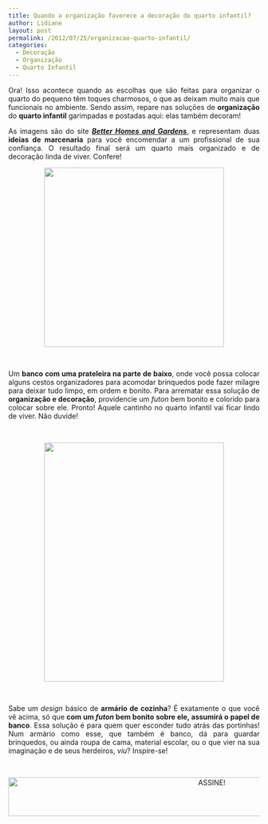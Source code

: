 ```yaml
---
title: Quando a organização favorece a decoração do quarto infantil?
author: Lidiane
layout: post
permalink: /2012/07/25/organizacao-quarto-infantil/
categories:
  - Decoração
  - Organização
  - Quarto Infantil
---
```

<p style="text-align: justify;">
  Ora! Isso acontece quando as escolhas que são feitas para organizar o quarto do pequeno têm toques charmosos, o que as deixam muito mais que funcionais no ambiente. Sendo assim, repare nas soluções de <strong>organização</strong> do <strong>quarto infantil</strong> garimpadas e postadas aqui: elas também decoram!
</p>

<p style="text-align: justify;" align="justify">
  As imagens são do site <strong><em><a href="http://www.bhg.com/" target="_blank" rel="noopener noreferrer">Better Homes and Gardens</a></em></strong>, e representam duas <strong>ideias de marcenaria</strong> para você encomendar a um profissional de sua confiança. O resultado final será um quarto mais organizado e de decoração linda de viver. Confere!
</p>

<!--more-->

<p align="center">
  <a href="http://www.trololodemulher.com.br/2012/07/25/organizacao-quarto-infantil/organizacao-domestica-quarto-infantil/" rel="attachment wp-att-8921"><img class="alignnone size-full wp-image-8921" title="ORGANIZACAO-DOMESTICA-QUARTO-INFANTIL" src="https://www.trololodemulher.com.br/2012/07/ORGANIZACAO-DOMESTICA-QUARTO-INFANTIL.jpg" alt="" width="360" height="360" /></a>
</p>

&nbsp;

<p align="justify">
  Um <strong>banco com uma prateleira na parte de baixo</strong>, onde você possa colocar alguns cestos organizadores para acomodar brinquedos pode fazer milagre para deixar tudo limpo, em ordem e bonito. Para arrematar essa solução de <strong>organização e decoração</strong>, providencie um<em> futon</em> bem bonito e colorido para colocar sobre ele. Pronto! Aquele cantinho no quarto infantil vai ficar lindo de viver. Não duvide!
</p>

&nbsp;

<p align="center">
  <a href="http://www.trololodemulher.com.br/2012/07/25/organizacao-quarto-infantil/organizacao-domestica-quarto-infantil2/" rel="attachment wp-att-8922"><img class="alignnone size-full wp-image-8922" title="ORGANIZACAO-DOMESTICA-QUARTO-INFANTIL[2]" src="https://www.trololodemulher.com.br/2012/07/ORGANIZACAO-DOMESTICA-QUARTO-INFANTIL2.jpg" alt="" width="360" height="480" /></a>
</p>

&nbsp;

<p align="justify">
  Sabe um <em>design</em> básico de <strong>armário de cozinha</strong>? É exatamente o que você vê acima, só que <strong>com um <em>futon</em> bem bonito sobre ele, assumirá o papel de banco</strong>. Essa solução é para quem quer esconder tudo atrás das portinhas! Num armário como esse, que também é banco, dá para guardar brinquedos, ou ainda roupa de cama, material escolar, ou o que vier na sua imaginação e de seus herdeiros, <em>viu</em>? Inspire-se!
</p>

&nbsp;

<p align="center">
  <a href="http://feedburner.google.com/fb/a/mailverify?uri=blogBichaFemea&loc=en_US" target="_blank" rel="noopener noreferrer"><img class="alignnone size-full wp-image-10439" src="https://www.trololodemulher.com.br/2014/09/ASSINE.png" alt="ASSINE!" width="800" height="78" /></a>
</p>